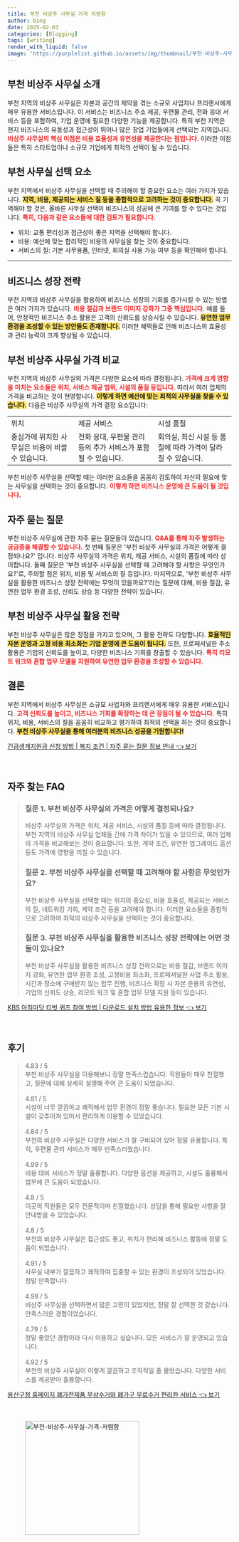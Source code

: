 ```yaml
---
title: 부천 비상주 사무실 가격 저렴함
author: bing
date: 2025-02-03
categories: [Blogging]
tags: [writing]
render_with_liquid: false
image: 'https://purplelist.github.io/assets/img/thumbnail/부천-비상주-사무실-가격-저렴함.webp'
---
```



<h2 id='부천_비상주_사무실_소개'>부천 비상주 사무실 소개</h2>

<p>부천 지역의 비상주 사무실은 자본과 공간의 제약을 겪는 소규모 사업자나 프리랜서에게 매우 유용한 서비스입니다. 이 서비스는 비즈니스 주소 제공, 우편물 관리, 전화 응대 서비스 등을 포함하여, 기업 운영에 필요한 다양한 기능을 제공합니다. 특히 부천 지역은 현지 비즈니스의 유동성과 접근성이 뛰어나 많은 창업 기업들에게 선택되는 지역입니다. <b><span style="color: #ee2323;">비상주 사무실의 핵심 이점은 비용 효율성과 유연성을 제공한다는 점입니다.</span></b> 이러한 이점들은 특히 스타트업이나 소규모 기업에게 최적의 선택이 될 수 있습니다.</p>

<h2 id='부천_사무실_선택_요소'>부천 사무실 선택 요소</h2>

<p>부천 지역에서 비상주 사무실을 선택할 때 주의해야 할 중요한 요소는 여러 가지가 있습니다. <b><span style="background-color: #ffe066;">지역, 비용, 제공되는 서비스 질 등을 종합적으로 고려하는 것이 중요합니다.</span></b> 꼭 기억해야 할 것은, 올바른 사무실 선택이 비즈니스의 성공에 큰 기여를 할 수 있다는 것입니다. <b><span style="color: #ee2323;">특히, 다음과 같은 요소들에 대한 검토가 필요합니다.</span></b></p>

<ul>
    <li>위치: 교통 편리성과 접근성이 좋은 지역을 선택해야 합니다.</li>
    <li>비용: 예산에 맞는 합리적인 비용의 사무실을 찾는 것이 중요합니다.</li>
    <li>서비스의 질: 기본 사무용품, 인터넷, 회의실 사용 가능 여부 등을 확인해야 합니다.</li>
</ul>

<hr />

<h2 id='비즈니스_성장_전략'>비즈니스 성장 전략</h2>

<p>부천 지역의 비상주 사무실을 활용하여 비즈니스 성장의 기회를 증가시킬 수 있는 방법은 여러 가지가 있습니다. <b><span style="color: #ee2323;">비용 절감과 브랜드 이미지 강화가 그중 핵심입니다.</span></b> 예를 들어, 안정적인 비즈니스 주소 활용은 고객의 신뢰도를 상승시킬 수 있습니다. <b><span style="background-color: #ffe066;">유연한 업무 환경을 조성할 수 있는 방안들도 존재합니다.</span></b> 이러한 혜택들로 인해 비즈니스의 효율성과 관리 능력이 크게 향상될 수 있습니다.</p>

<h2 id='부천_비상주_사무실_가격_비교'>부천 비상주 사무실 가격 비교</h2>

<p>부천 지역의 비상주 사무실의 가격은 다양한 요소에 따라 결정됩니다. <b><span style="color: #ee2323;">가격에 크게 영향을 미치는 요소들은 위치, 서비스 제공 범위, 시설의 품질 등입니다.</span></b> 따라서 여러 업체의 가격을 비교하는 것이 현명합니다. <b><span style="background-color: #ffe066;">이렇게 하면 예산에 맞는 최적의 사무실을 찾을 수 있습니다.</span></b> 다음은 비상주 사무실의 가격 결정 요소입니다:</p>

<table>
    <tr>
        <td>위치</td>
        <td>제공 서비스</td>
        <td>시설 품질</td>
    </tr>
    <tr>
        <td>중심가에 위치한 사무실은 비용이 비쌀 수 있습니다.</td>
        <td>전화 응대, 우편물 관리 등의 추가 서비스가 포함될 수 있습니다.</td>
        <td>회의실, 최신 시설 등 품질에 따라 가격이 달라질 수 있습니다.</td>
    </tr>
</table>

<p>부천 비상주 사무실을 선택할 때는 이러한 요소들을 꼼꼼히 검토하여 자신의 필요에 맞는 사무실을 선택하는 것이 중요합니다. <b><span style="color: #ee2323;">이렇게 하면 비즈니스 운영에 큰 도움이 될 것입니다.</span></b></p>

<h2 id='자주_묻는_질문'>자주 묻는 질문</h2>

<p>부천 비상주 사무실에 관한 자주 묻는 질문들이 있습니다. <b><span style="color: #ee2323;">Q&A를 통해 자주 발생하는 궁금증을 해결할 수 있습니다.</span></b> 첫 번째 질문은 '부천 비상주 사무실의 가격은 어떻게 결정되나요?' 입니다. 비상주 사무실의 가격은 위치, 제공 서비스, 시설의 품질에 따라 상이합니다. 둘째 질문은 '부천 비상주 사무실을 선택할 때 고려해야 할 사항은 무엇인가요?'로, 주의할 점은 위치, 비용 및 서비스의 질 등입니다. 마지막으로, '부천 비상주 사무실을 활용한 비즈니스 성장 전략에는 무엇이 있을까요?'라는 질문에 대해, 비용 절감, 유연한 업무 환경 조성, 신뢰도 상승 등 다양한 전략이 있습니다.</p>

<h2 id='부천_비상주_사무실_활용'>부천 비상주 사무실 활용 전략</h2>

<p>부천 비상주 사무실은 많은 장점을 가지고 있으며, 그 활용 전략도 다양합니다. <b><span style="background-color: #ffe066;">효율적인 자본 운영과 고정 비용 최소화는 기업 운영에 큰 도움이 됩니다.</span></b> 또한, 프로페셔널한 주소 활용은 기업의 신뢰도를 높이고, 다양한 비즈니스 기회를 창출할 수 있습니다. <b><span style="color: #ee2323;">특히 리모트 워크와 혼합 업무 모델을 지원하여 유연한 업무 환경을 조성할 수 있습니다.</span></b></p>

<h2 id='결론'>결론</h2>

<p>부천 지역에서 비상주 사무실은 소규모 사업자와 프리랜서에게 매우 유용한 서비스입니다. <b><span style="color: #ee2323;">고객 신뢰도를 높이고, 비즈니스 기회를 확장하는 데 큰 장점이 될 수 있습니다.</span></b> 특히 위치, 비용, 서비스의 질을 꼼꼼히 비교하고 평가하여 최적의 선택을 하는 것이 중요합니다. <b><span style="background-color: #ffe066;">부천 비상주 사무실을 통해 여러분의 비즈니스 성공을 기원합니다!</span></b></p>


<p><a class="click-button" title="긴급생계지원금 신청 방법 | 복지 조건 | 자주 묻는 질문 정보 안내" href="https://purplelist.github.io/posts/%EA%B8%B4%EA%B8%89%EC%83%9D%EA%B3%84%EC%A7%80%EC%9B%90%EA%B8%88-%EC%8B%A0%EC%B2%AD-%EB%B0%A9%EB%B2%95-%EB%B3%B5%EC%A7%80-%EC%A1%B0%EA%B1%B4-%EC%9E%90%EC%A3%BC-%EB%AC%BB%EB%8A%94-%EC%A7%88%EB%AC%B8-%EC%A0%95%EB%B3%B4-%EC%95%88%EB%82%B4/" rel="dofollow">긴급생계지원금 신청 방법 | 복지 조건 | 자주 묻는 질문 정보 안내 👈 보기</a></p><br>
<h2 id='자주_찾는_FAQ'>자주 찾는 FAQ</h2>
<div itemscope="" itemtype="https://schema.org/FAQPage"> 
<blockquote> 
<div itemscope="" itemprop="mainEntity" itemtype="https://schema.org/Question"> 
<h3 itemprop="name">질문 1. 부천 비상주 사무실의 가격은 어떻게 결정되나요?</h3> 
<div itemscope="" itemprop="acceptedAnswer" itemtype="https://schema.org/Answer"> 
<span itemprop="text"> 
<p>비상주 사무실의 가격은 위치, 제공 서비스, 시설의 품질 등에 따라 결정됩니다. 부천 지역의 비상주 사무실 업체들 간에 가격 차이가 있을 수 있으므로, 여러 업체의 가격을 비교해보는 것이 중요합니다. 또한, 계약 조건, 유연한 업그레이드 옵션 등도 가격에 영향을 미칠 수 있습니다.</p> 
</span> 
</div> 
</div> 

<div itemscope="" itemprop="mainEntity" itemtype="https://schema.org/Question"> 
<h3 itemprop="name">질문 2. 부천 비상주 사무실을 선택할 때 고려해야 할 사항은 무엇인가요?</h3> 
<div itemscope="" itemprop="acceptedAnswer" itemtype="https://schema.org/Answer"> 
<span itemprop="text"> 
<p>부천 비상주 사무실을 선택할 때는 위치의 중요성, 비용 효율성, 제공되는 서비스의 질, 네트워킹 기회, 계약 조건 등을 고려해야 합니다. 이러한 요소들을 종합적으로 고려하여 최적의 비상주 사무실을 선택하는 것이 중요합니다.</p> 
</span> 
</div> 
</div> 

<div itemscope="" itemprop="mainEntity" itemtype="https://schema.org/Question"> 
<h3 itemprop="name">질문 3. 부천 비상주 사무실을 활용한 비즈니스 성장 전략에는 어떤 것들이 있나요?</h3> 
<div itemscope="" itemprop="acceptedAnswer" itemtype="https://schema.org/Answer"> 
<span itemprop="text"> 
<p>부천 비상주 사무실을 활용한 비즈니스 성장 전략으로는 비용 절감, 브랜드 이미지 강화, 유연한 업무 환경 조성, 고정비용 최소화, 프로페셔널한 사업 주소 활용, 시간과 장소에 구애받지 않는 업무 진행, 비즈니스 확장 시 자본 운용의 유연성, 기업의 신뢰도 상승, 리모트 워크 및 혼합 업무 모델 지원 등이 있습니다.</p> 
</span> 
</div> 
</div> 
</blockquote> 
</div>
<p><a class="click-button" title="KBS 아침마당 티벗 퀴즈 참여 방법 | 다운로드 설치 방법 유용한 정보" href="https://purplelist.github.io/posts/KBS-%EC%95%84%EC%B9%A8%EB%A7%88%EB%8B%B9-%ED%8B%B0%EB%B2%97-%ED%80%B4%EC%A6%88-%EC%B0%B8%EC%97%AC-%EB%B0%A9%EB%B2%95-%EB%8B%A4%EC%9A%B4%EB%A1%9C%EB%93%9C-%EC%84%A4%EC%B9%98-%EB%B0%A9%EB%B2%95-%EC%9C%A0%EC%9A%A9%ED%95%9C-%EC%A0%95%EB%B3%B4/" rel="dofollow">KBS 아침마당 티벗 퀴즈 참여 방법 | 다운로드 설치 방법 유용한 정보 👈 보기</a></p><br>
<h2 id='후기'>후기</h2>
<div itemscope itemtype="https://schema.org/Product">
  <blockquote>
  <div itemprop="review" itemscope itemtype="https://schema.org/Review">
      <div itemprop="reviewRating" itemscope itemtype="https://schema.org/Rating"> <span itemprop="ratingValue">4.83</span> / <span itemprop="bestRating">5</span> </div>
      <span itemprop="reviewBody">부천 비상주 사무실을 이용해보니 정말 만족스럽습니다. 직원들이 매우 친절했고, 질문에 대해 상세히 설명해 주어 큰 도움이 되었습니다.</span>
  </div>
  <br>
  <div itemprop="review" itemscope itemtype="https://schema.org/Review">
      <div itemprop="reviewRating" itemscope itemtype="https://schema.org/Rating"> <span itemprop="ratingValue">4.81</span> / <span itemprop="bestRating">5</span> </div>
      <span itemprop="reviewBody">시설이 너무 깔끔하고 쾌적해서 업무 환경이 정말 좋습니다. 필요한 모든 기본 시설이 갖추어져 있어서 편리하게 이용할 수 있었습니다.</span>
  </div>
  <br>
  <div itemprop="review" itemscope itemtype="https://schema.org/Review">
      <div itemprop="reviewRating" itemscope itemtype="https://schema.org/Rating"> <span itemprop="ratingValue">4.84</span> / <span itemprop="bestRating">5</span> </div>
      <span itemprop="reviewBody">부천의 비상주 사무실은 다양한 서비스가 잘 구비되어 있어 정말 유용합니다. 특히, 우편물 관리 서비스가 매우 만족스러웠습니다.</span>
  </div>
  <br>
  <div itemprop="review" itemscope itemtype="https://schema.org/Review">
      <div itemprop="reviewRating" itemscope itemtype="https://schema.org/Rating"> <span itemprop="ratingValue">4.99</span> / <span itemprop="bestRating">5</span> </div>
      <span itemprop="reviewBody">비용 대비 서비스가 정말 훌륭합니다. 다양한 옵션을 제공하고, 시설도 훌륭해서 업무에 큰 도움이 되었습니다.</span>
  </div>
  <br>
  <div itemprop="review" itemscope itemtype="https://schema.org/Review">
      <div itemprop="reviewRating" itemscope itemtype="https://schema.org/Rating"> <span itemprop="ratingValue">4.8</span> / <span itemprop="bestRating">5</span> </div>
      <span itemprop="reviewBody">이곳의 직원들은 모두 전문적이며 친절했습니다. 상담을 통해 필요한 사항을 잘 안내받을 수 있었습니다.</span>
  </div>
  <br>
  <div itemprop="review" itemscope itemtype="https://schema.org/Review">
      <div itemprop="reviewRating" itemscope itemtype="https://schema.org/Rating"> <span itemprop="ratingValue">4.8</span> / <span itemprop="bestRating">5</span> </div>
      <span itemprop="reviewBody">부천의 비상주 사무실은 접근성도 좋고, 위치가 편리해 비즈니스 활동에 정말 도움이 되었습니다.</span>
  </div>
  <br>
  <div itemprop="review" itemscope itemtype="https://schema.org/Review">
      <div itemprop="reviewRating" itemscope itemtype="https://schema.org/Rating"> <span itemprop="ratingValue">4.91</span> / <span itemprop="bestRating">5</span> </div>
      <span itemprop="reviewBody">사무실 내부가 깔끔하고 쾌적하여 집중할 수 있는 환경이 조성되어 있었습니다. 정말 만족합니다.</span>
  </div>
  <br>
  <div itemprop="review" itemscope itemtype="https://schema.org/Review">
      <div itemprop="reviewRating" itemscope itemtype="https://schema.org/Rating"> <span itemprop="ratingValue">4.98</span> / <span itemprop="bestRating">5</span> </div>
      <span itemprop="reviewBody">비상주 사무실을 선택하면서 많은 고민이 있었지만, 정말 잘 선택한 것 같습니다. 만족스러운 경험이었습니다.</span>
  </div>
  <br>
  <div itemprop="review" itemscope itemtype="https://schema.org/Review">
      <div itemprop="reviewRating" itemscope itemtype="https://schema.org/Rating"> <span itemprop="ratingValue">4.79</span> / <span itemprop="bestRating">5</span> </div>
      <span itemprop="reviewBody">정말 좋았던 경험이라 다시 이용하고 싶습니다. 모든 서비스가 잘 운영되고 있습니다.</span>
  </div>
  <br>
  <div itemprop="review" itemscope itemtype="https://schema.org/Review">
      <div itemprop="reviewRating" itemscope itemtype="https://schema.org/Rating"> <span itemprop="ratingValue">4.92</span> / <span itemprop="bestRating">5</span> </div>
      <span itemprop="reviewBody">부천의 비상주 사무실이 이렇게 깔끔하고 조직적일 줄 몰랐습니다. 다양한 서비스를 제공받아 훌륭합니다.</span>
  </div>
  </blockquote>
</div>
<p><a class="click-button" title="용산구청 홈페이지 폐가전제품 무상수거와 폐가구 무료수거 편리한 서비스" href="https://purplelist.github.io/posts/%EC%9A%A9%EC%82%B0%EA%B5%AC%EC%B2%AD-%ED%99%88%ED%8E%98%EC%9D%B4%EC%A7%80-%ED%8F%90%EA%B0%80%EC%A0%84%EC%A0%9C%ED%92%88-%EB%AC%B4%EC%83%81%EC%88%98%EA%B1%B0%EC%99%80-%ED%8F%90%EA%B0%80%EA%B5%AC-%EB%AC%B4%EB%A3%8C%EC%88%98%EA%B1%B0-%ED%8E%B8%EB%A6%AC%ED%95%9C-%EC%84%9C%EB%B9%84%EC%8A%A4/" rel="dofollow">용산구청 홈페이지 폐가전제품 무상수거와 폐가구 무료수거 편리한 서비스 👈 보기</a></p><br>
<figure class="image"><img src="https://purplelist.github.io/assets/img/thumbnail/부천-비상주-사무실-가격-저렴함.webp" alt="부천-비상주-사무실-가격-저렴함" width="256" height="256"></figure>